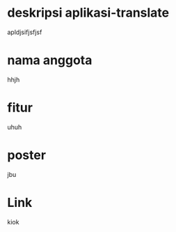 # deskripsi aplikasi-translate
apldjsifjsfjsf
# nama anggota

hhjh

# fitur

uhuh

# poster

jbu

# Link
kiok

